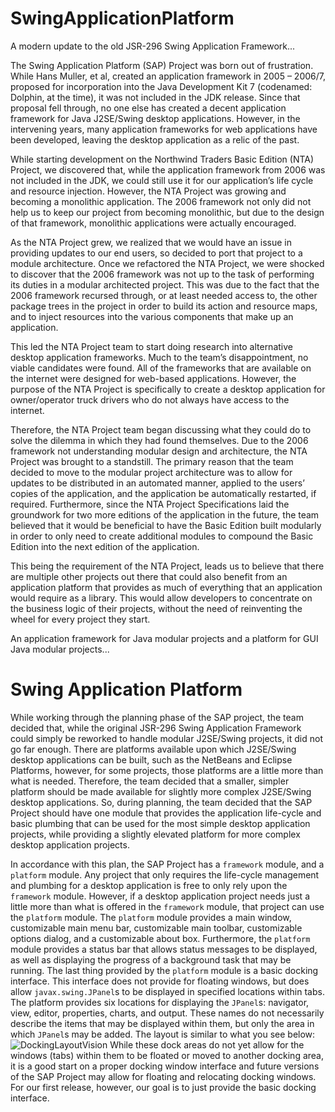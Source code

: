 # SwingApplicationPlatform
A modern update to the old JSR-296 Swing Application Framework...

The Swing Application Platform (SAP) Project was born out of frustration. While Hans Muller, et al, created an application framework in 2005 – 2006/7, proposed for incorporation into the Java Development Kit 7 (codenamed: Dolphin, at the time), it was not included in the JDK release. Since that proposal fell through, no one else has created a decent application framework for Java J2SE/Swing desktop applications. However, in the intervening years, many application frameworks for web applications have been developed, leaving the desktop application as a relic of the past.

While starting development on the Northwind Traders Basic Edition (NTA) Project, we discovered that, while the application framework from 2006 was not included in the JDK, we could still use it for our application’s life cycle and resource injection. However, the NTA Project was growing and becoming a monolithic application. The 2006 framework not only did not help us to keep our project from becoming monolithic, but due to the design of that framework, monolithic applications were actually encouraged. 

As the NTA Project grew, we realized that we would have an issue in providing updates to our end users, so decided to port that project to a module architecture. Once we refactored the NTA Project, we were shocked to discover that the 2006 framework was not up to the task of performing its duties in a modular architected project. This was due to the fact that the 2006 framework recursed through, or at least needed access to, the other package trees in the project in order to build its action and resource maps, and to inject resources into the various components that make up an application.

This led the NTA Project team to start doing research into alternative desktop application frameworks. Much to the team’s disappointment, no viable candidates were found. All of the frameworks that are available on the internet were designed for web-based applications. However, the purpose of the NTA Project is specifically to create a desktop application for owner/operator truck drivers who do not always have access to the internet.

Therefore, the NTA Project team began discussing what they could do to solve the dilemma in which they had found themselves. Due to the 2006 framework not understanding modular design and architecture, the NTA Project was brought to a standstill. The primary reason that the team decided to move to the modular project architecture was to allow for updates to be distributed in an automated manner, applied to the users’ copies of the application, and the application be automatically restarted, if required. Furthermore, since the NTA Project Specifications laid the groundwork for two more editions of the application in the future, the team believed that it would be beneficial to have the Basic Edition built modularly in order to only need to create additional modules to compound the Basic Edition into the next edition of the application.

This being the requirement of the NTA Project, leads us to believe that there are multiple other projects out there that could also benefit from an application platform that provides as much of everything that an application would require as a library. This would allow developers to concentrate on the business logic of their projects, without the need of reinventing the wheel for every project they start.

An application framework for Java modular projects and a platform for GUI Java modular projects...

# Swing Application Platform
While working through the planning phase of the SAP project, the team decided that, while the original JSR-296 Swing Application Framework could simply be reworked to handle modular J2SE/Swing projects, it did not go far enough. There are platforms available upon which J2SE/Swing desktop applications can be built, such as the NetBeans and Eclipse Platforms, however, for some projects, those platforms are a little more than what is needed. Therefore, the team decided that a smaller, simpler platform should be made available for slightly more complex J2SE/Swing desktop applications. So, during planning, the team decided that the SAP Project should have one module that provides the application life-cycle and basic plumbing that can be used for the most simple desktop application projects, while providing a slightly elevated platform for more complex desktop application projects.

In accordance with this plan, the SAP Project has a `framework` module, and a `platform` module. Any project that only requires the life-cycle management and plumbing for a desktop application is free to only rely upon the `framework` module. However, if a desktop application project needs just a little more than what is offered in the `framework` module, that project can use the `platform` module. The `platform` module provides a main window, customizable main menu bar, customizable main toolbar, customizable options dialog, and a customizable about box. Furthermore, the `platform` module provides a status bar that allows status messages to be displayed, as well as displaying the progress of a background task that may be running. The last thing provided by the `platform` module is a basic docking interface. This interface does not provide for floating windows, but does allow `javax.swing.JPanel`s to be displayed in specified locations within tabs. The platform provides six locations for displaying the `JPanel`s: navigator, view, editor, properties, charts, and output. These names do not necessarily describe the items that may be displayed within them, but only the area in which `JPanel`s may be added. The layout is similar to what you see below:
![DockingLayoutVision](https://user-images.githubusercontent.com/25845416/132273683-57bdbfcb-ce39-49a2-bd56-946954c1618f.png)
While these dock areas do not yet allow for the windows (tabs) within them to be floated or moved to another docking area, it is a good start on a proper docking window interface and future versions of the SAP Project may allow for floating and relocating docking windows. For our first release, however, our goal is to just provide the basic docking interface.
